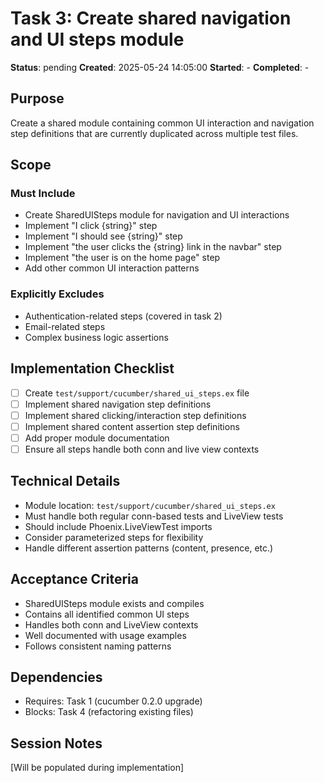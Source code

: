 # Task 3: Create shared navigation and UI steps module

**Status**: pending
**Created**: 2025-05-24 14:05:00
**Started**: -
**Completed**: -

## Purpose
Create a shared module containing common UI interaction and navigation step definitions that are currently duplicated across multiple test files.

## Scope

### Must Include
- Create SharedUISteps module for navigation and UI interactions
- Implement "I click {string}" step
- Implement "I should see {string}" step
- Implement "the user clicks the {string} link in the navbar" step
- Implement "the user is on the home page" step
- Add other common UI interaction patterns

### Explicitly Excludes
- Authentication-related steps (covered in task 2)
- Email-related steps
- Complex business logic assertions

## Implementation Checklist
- [ ] Create `test/support/cucumber/shared_ui_steps.ex` file
- [ ] Implement shared navigation step definitions
- [ ] Implement shared clicking/interaction step definitions
- [ ] Implement shared content assertion step definitions
- [ ] Add proper module documentation
- [ ] Ensure all steps handle both conn and live view contexts

## Technical Details
- Module location: `test/support/cucumber/shared_ui_steps.ex`
- Must handle both regular conn-based tests and LiveView tests
- Should include Phoenix.LiveViewTest imports
- Consider parameterized steps for flexibility
- Handle different assertion patterns (content, presence, etc.)

## Acceptance Criteria
- SharedUISteps module exists and compiles
- Contains all identified common UI steps
- Handles both conn and LiveView contexts
- Well documented with usage examples
- Follows consistent naming patterns

## Dependencies
- Requires: Task 1 (cucumber 0.2.0 upgrade)
- Blocks: Task 4 (refactoring existing files)

## Session Notes
[Will be populated during implementation]